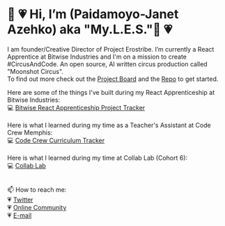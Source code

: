  <h1>👋 💗 Hi, I’m (Paidamoyo-Janet Azehko) aka "My.L.E.S."👋 💗</h1>
 
 I am founder/Creative Director of Project Erostribe. I’m currently a React Apprentice at Bitwise Industries and I'm on a mission to create #CircusAndCode.  An open source, AI written circus production called "Moonshot Circus". 
 <br>
 To find out more check out the [Project Board](https://github.com/users/ProjectErostribe/projects/3) and the [Repo](https://github.com/ProjectErostribe/cnc-code-of-conduct/blob/main/README.md) to get started.
 
Here are some of the things I've built during my React Apprenticeship at Bitwise Industries:<br> 
  :computer: [Bitwise React Apprenticeship Project Tracker](https://github.com/users/ProjectErostribe/projects/4)
<br><br>
 Here is what I learned during my time as a Teacher's Assistant at Code Crew Memphis:<br>
  :computer: [Code Crew Curriculum Tracker](https://github.com/users/ProjectErostribe/projects/7) 
<br><br>
  Here is what I learned during my time at Collab Lab (Cohort 6):<br>
    :computer: [Collab Lab](https://github.com/ProjectErostribe/tcl-6-smart-shopping-list)
<br><br>

  📫 How to reach me: <br>
  :heartpulse: [Twitter](www.twitter.com/advocatemyles) <br>
  :heartpulse: [Online Community](https://circusandcode.disciplemedia.com) <br>
  :heartpulse: [E-mail](janet@projecterostribe.com) <br>
  
  <!-- :heartpulse: [Website](https://www.projecterostribe.com)<br>
  <!-- :heartpulse: [Observable](https://www.observablehq.com/@projecterostribe) <br>
  <!-- :heartpulse: [Dev.to](https://dev.to/projecterostribe) <br> -->
  


<!---
ProjectErostribe/ProjectErostribe is a ✨ special ✨ repository because its `README.md` (this file) appears on your GitHub profile.
You can click the Preview link to take a look at your changes.
--->
